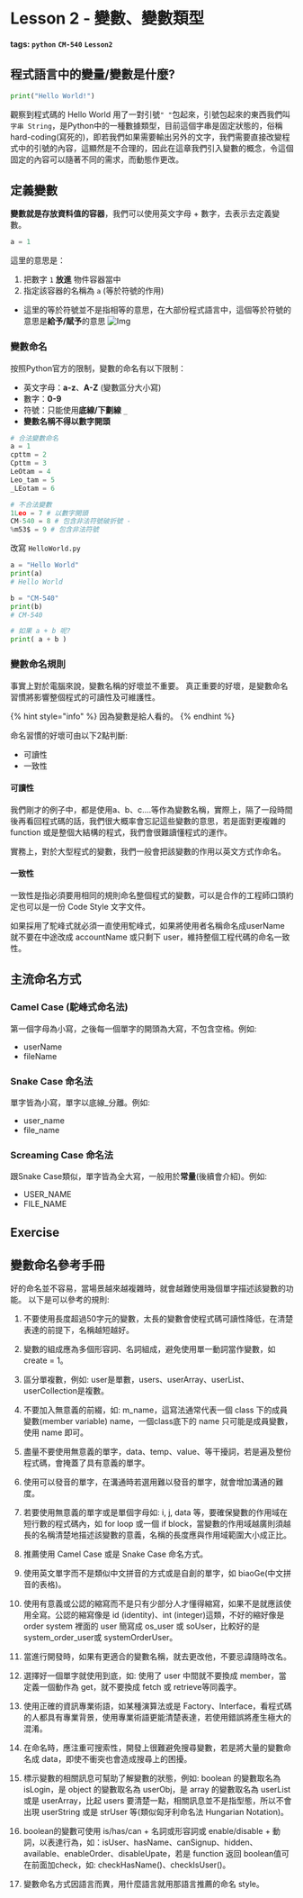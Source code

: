 # Lesson 2 - 變數、變數類型

**tags: `python`** **`CM-540`** **`Lesson2`**

## 程式語言中的變量/變數是什麼?

``` python
print("Hello World!")
```
觀察到程式碼的 Hello World 用了一對引號`" "`包起來，引號包起來的東西我們叫`字串 String`，是Python中的一種數據類型，目前這個字串是固定狀態的，俗稱hard-coding(寫死的)，即若我們如果需要輸出另外的文字，我們需要直接改變程式中的引號的內容，這顯然是不合理的，因此在這章我們引入變數的概念，令這個固定的內容可以隨著不同的需求，而動態作更改。

## 定義變數
**變數就是存放資料值的容器**，我們可以使用英文字母 + 數字，去表示去定義變數。

```python
a = 1
```
這里的意思是：
1. 把數字 `1` **放進** 物件容器當中
2. 指定該容器的名稱為 `a` (等於符號的作用)
* 這里的等於符號並不是指相等的意思，在大部份程式語言中，這個等於符號的意思是**給予/賦予**的意思
![Img](https://cdn.jsdelivr.net/gh/mhk00123/my-img/2024/202402042342728.png)


### 變數命名
按照Python官方的限制，變數的命名有以下限制：
- 英文字母：**a-z**、**A-Z** (變數區分大小寫)
- 數字：**0-9**
- 符號：只能使用**底線/下劃線** `_`
- **變數名稱不得以數字開頭**
```python
# 合法變數命名
a = 1
cpttm = 2
Cpttm = 3
LeOtam = 4
Leo_tam = 5
_LEotam = 6

# 不合法變數
1Leo = 7 # 以數字開頭
CM-540 = 8 # 包含非法符號破折號 - 
%m53$ = 9 # 包含非法符號
```

改寫 `HelloWorld.py`
```python
a = "Hello World"
print(a)
# Hello World

b = "CM-540"
print(b)
# CM-540

# 如果 a + b 呢?
print( a + b )
```

### 變數命名規則
事實上對於電腦來說，變數名稱的好壞並不重要。
真正重要的好壞，是變數命名習慣將影響整個程式的可讀性及可維護性。

{% hint style="info" %}
因為變數是給人看的。
{% endhint %}

命名習慣的好壞可由以下2點判斷:
- 可讀性
- 一致性

#### 可讀性
我們剛才的例子中，都是使用a、b、c....等作為變數名稱，實際上，隔了一段時間後再看回程式碼的話，我們很大概率會忘記這些變數的意思，若是面對更複雜的 function 或是整個大結構的程式，我們會很難讀懂程式的運作。

實務上，對於大型程式的變數，我們一般會把該變數的作用以英文方式作命名。

#### 一致性
一致性是指必須要用相同的規則命名整個程式的變數，可以是合作的工程師口頭約定也可以是一份 Code Style 文字文件。

如果採用了駝峰式就必須一直使用駝峰式，如果將使用者名稱命名成userName 就不要在中途改成 accountName 或只剩下 user，維持整個工程代碼的命名一致性。


## 主流命名方式

### Camel Case (駝峰式命名法)
第一個字母為小寫，之後每一個單字的開頭為大寫，不包含空格。例如:
- userName
- fileName
### Snake Case 命名法
單字皆為小寫，單字以底線_分離。例如:
- user_name
- file_name

### Screaming Case 命名法
跟Snake Case類似，單字皆為全大寫，一般用於**常量**(後續會介紹)。例如:
- USER_NAME
- FILE_NAME

## Exercise

## 變數命名參考手冊
好的命名並不容易，當場景越來越複雜時，就會越難使用幾個單字描述該變數的功能。
以下是可以參考的規則:

1. 不要使用長度超過50字元的變數，太長的變數會使程式碼可讀性降低，在清楚表達的前提下，名稱越短越好。

2. 變數的組成應為多個形容詞、名詞組成，避免使用單一動詞當作變數，如create = 1。

3. 區分單複數，例如: user是單數，users、userArray、userList、userCollection是複數。

4. 不要加入無意義的前綴，如: m_name，這寫法通常代表一個 class 下的成員變數(member variable) name，一個class底下的 name 只可能是成員變數，使用 name 即可。

5. 盡量不要使用無意義的單字，data、temp、value、等干擾詞，若是遍及整份程式碼，會掩蓋了具有意義的單字。

6. 使用可以發音的單字，在溝通時若選用難以發音的單字，就會增加溝通的難度。

7. 若要使用無意義的單字或是單個字母如: i, j, data 等，要確保變數的作用域在短行數的程式碼內，如 for loop 或一個 if block，當變數的作用域越廣則須越長的名稱清楚地描述該變數的意義，名稱的長度應與作用域範圍大小成正比。

7. 推薦使用 Camel Case 或是 Snake Case 命名方式。
8. 使用英文單字而不是類似中文拼音的方式或是自創的單字，如 biaoGe(中文拼音的表格)。
9. 使用有意義或公認的縮寫而不是只有少部分人才懂得縮寫，如果不是就應該使用全寫。公認的縮寫像是 id (identity)、int (integer)這類，不好的縮好像是 order system 裡面的 user 簡寫成 os_user 或 soUser，比較好的是system_order_user或 systemOrderUser。
10. 當進行開發時，如果有更適合的變數名稱，就去更改他，不要忌諱隨時改名。
11. 選擇好一個單字就使用到底，如: 使用了 user 中間就不要換成 member，當定義一個動作為 get，就不要換成 fetch 或 retrieve等同義字。
12. 使用正確的資訊專業術語，如某種演算法或是 Factory、Interface，看程式碼的人都具有專業背景，使用專業術語更能清楚表達，若使用錯誤將產生極大的混淆。
13. 在命名時，應注重可搜索性，開發上很難避免搜尋變數，若是將大量的變數命名成 data，即使不衝突也會造成搜尋上的困擾。
14. 標示變數的相關訊息可幫助了解變數的狀態，例如: boolean 的變數取名為 isLogin，是 object 的變數取名為 userObj，是 array 的變數取名為 userList或是 userArray，比起 users 要清楚一點，相關訊息並不是指型態，所以不會出現 userString 或是 strUser 等(類似匈牙利命名法 Hungarian Notation)。
15. boolean的變數可使用 is/has/can + 名詞或形容詞或 enable/disable + 動詞，以表達行為，如：isUser、hasName、canSignup、hidden、available、enableOrder、disableUpate，若是 function 返回 boolean值可在前面加check，如: checkHasName()、checkIsUser()。
16. 變數命名方式因語言而異，用什麼語言就用那語言推薦的命名 style。